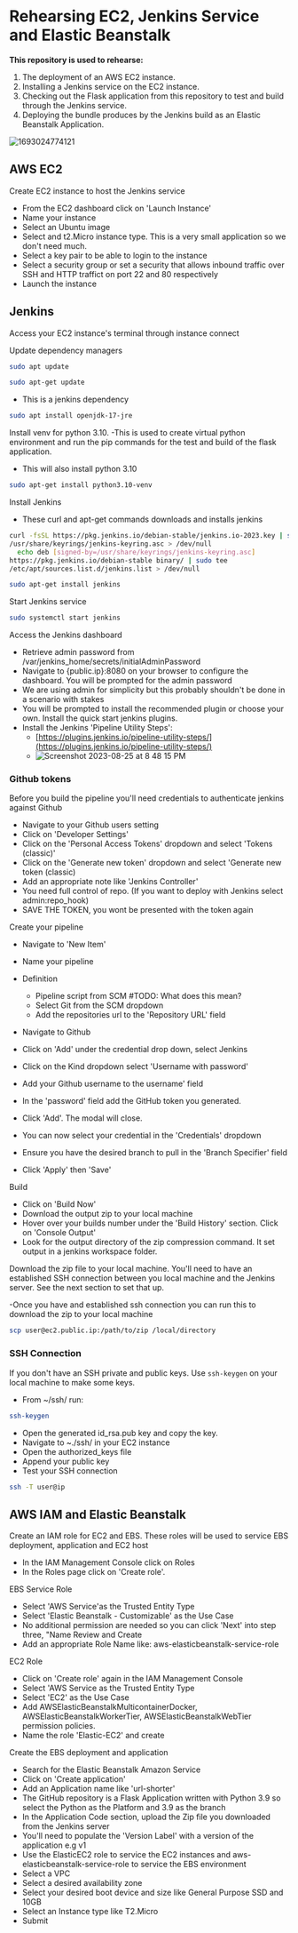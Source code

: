 # Rehearsing EC2, Jenkins Service and Elastic Beanstalk

**This repository is used to rehearse:**

1. The deployment of an AWS EC2 instance.
2. Installing a Jenkins service on the EC2 instance.
3. Checking out the Flask application from this repository to test and build through the Jenkins service.
4. Deploying the bundle produces by the Jenkins build as an Elastic Beanstalk Application.

![1693024774121](image/README/1693024774121.png)

## **AWS EC2**

Create EC2 instance to host the Jenkins service

- From the EC2 dashboard click on 'Launch Instance'
- Name your instance
- Select an Ubuntu image
- Select and t2.Micro instance type. This is a very small application so we don't need much.
- Select a key pair to be able to login to the instance
- Select a security group or set a security that allows inbound traffic over SSH and HTTP traffict on port 22 and 80 respectively
- Launch the instance

## Jenkins

Access your EC2 instance's terminal through instance connect

Update dependency managers

```bash
sudo apt update
```

```bash
sudo apt-get update
```

- This is a jenkins dependency

```bash
sudo apt install openjdk-17-jre
```

Install venv for python 3.10.
-This is used to create virtual python environment and run the pip commands for the test and build of the flask application.

- This will also install python 3.10

```bash
sudo apt-get install python3.10-venv
```

Install Jenkins

- These curl and apt-get commands downloads and installs jenkins

```bash
curl -fsSL https://pkg.jenkins.io/debian-stable/jenkins.io-2023.key | sudo tee
/usr/share/keyrings/jenkins-keyring.asc > /dev/null
  echo deb [signed-by=/usr/share/keyrings/jenkins-keyring.asc]
https://pkg.jenkins.io/debian-stable binary/ | sudo tee
/etc/apt/sources.list.d/jenkins.list > /dev/null

sudo apt-get install jenkins
```

Start Jenkins service

```bash
sudo systemctl start jenkins
```

Access the Jenkins dashboard

- Retrieve admin password from /var/jenkins_home/secrets/initialAdminPassword
- Navigate to {public.ip}:8080 on your browser to configure the dashboard. You will be prompted for the admin password
- We are using admin for simplicity but this probably shouldn't be done in a scenario with stakes
- You will be prompted to install the recommended plugin or choose your own. Install the quick start jenkins plugins.
- Install the Jenkins 'Pipeline Utility Steps':
  - [https://plugins.jenkins.io/pipeline-utility-steps/](https://plugins.jenkins.io/pipeline-utility-steps/)
  - ![Screenshot 2023-08-25 at 8 48 15 PM](https://github.com/elmorenox/Deploy_Jenkins_Server-EBS_Application/assets/8043346/3532d82d-9d18-472c-9b63-028cd1f932b0)

### Github tokens

Before you build the pipeline you'll need credentials to authenticate jenkins against Github

- Navigate to your Github users setting
- Click on 'Developer Settings'
- Click on the 'Personal Access Tokens' dropdown and select 'Tokens (classic)'
- Click on the 'Generate new token' dropdown and select 'Generate new token (classic)
- Add an appropriate note like 'Jenkins Controller'
- You need full control of repo. (If you want to deploy with Jenkins select admin:repo_hook)
- SAVE THE TOKEN, you wont be presented with the token again

Create your pipeline

- Navigate to 'New Item'
- Name your pipeline
- Definition

  - Pipeline script from SCM #TODO: What does this mean?
  - Select Git from the SCM dropdown
  - Add the repositories url to the 'Repository URL' field
- Navigate to Github
- Click on 'Add' under the credential drop down, select Jenkins
- Click on the Kind dropdown select 'Username with password'
- Add your Github username to the username' field
- In the 'password' field add the GitHub token you generated.
- Click 'Add'. The modal will close.
- You can now select your credential in the 'Credentials' dropdown
- Ensure you have the desired branch to pull in the 'Branch Specifier' field
- Click 'Apply' then 'Save'

Build

- Click on 'Build Now'
- Download the output zip to your local machine
- Hover over your builds number under the 'Build History' section. Click on 'Console Output'
- Look for the output directory of the zip compression command. It set output in a jenkins workspace folder.

Download the zip file to your local machine. You'll need to have an established SSH connection between you local machine and the Jenkins server. See the next section to set that up.

-Once you have and established ssh connection you can run this to download the zip to your local machine

```bash
scp user@ec2.public.ip:/path/to/zip /local/directory
```

### SSH Connection

If you don't have an SSH private and public keys. Use ``ssh-keygen`` on your local machine to make some keys.

- From ~/ssh/ run:

```bash
ssh-keygen 
```

- Open the generated id_rsa.pub key and copy the key.
- Navigate to ~./ssh/ in your EC2 instance
- Open the authorized_keys file
- Append your public key
- Test your SSH connection

```bash
ssh -T user@ip
```

## AWS IAM and Elastic Beanstalk

Create an IAM role for EC2 and EBS. These roles will be used to service EBS deployment, application and EC2 host

- In the IAM Management Console click on Roles
- In the Roles page click on 'Create role'.

EBS Service Role

- Select 'AWS Service'as the Trusted Entity Type
- Select 'Elastic Beanstalk - Customizable' as the Use Case
- No additional permission are needed so you can click 'Next' into step three, "Name Review and Create
- Add an appropriate Role Name like: aws-elasticbeanstalk-service-role

EC2 Role

- Click on 'Create role' again in the IAM Management Console
- Select 'AWS Service as the Trusted Entity Type
- Select 'EC2' as the Use Case
- Add AWSElasticBeanstalkMulticontainerDocker, AWSElasticBeanstalkWorkerTier, AWSElasticBeanstalkWebTier permission policies.
- Name the role 'Elastic-EC2' and create

Create the EBS deployment and application

- Search for the Elastic Beanstalk Amazon Service
- Click on 'Create application'
- Add an Application name like 'url-shorter'
- The GitHub repository is a Flask Application written with Python 3.9 so select the Python as the Platform and 3.9 as the branch
- In the Application Code section, upload the Zip file you downloaded from the Jenkins server
- You'll need to populate the 'Version Label' with a version of the application e.g v1
- Use the ElasticEC2 role to service the EC2 instances and aws-elasticbeanstalk-service-role to service the EBS environment
- Select a VPC
- Select a desired availability zone
- Select your desired boot device and size like General Purpose SSD and 10GB
- Select an Instance type like T2.Micro
- Submit
